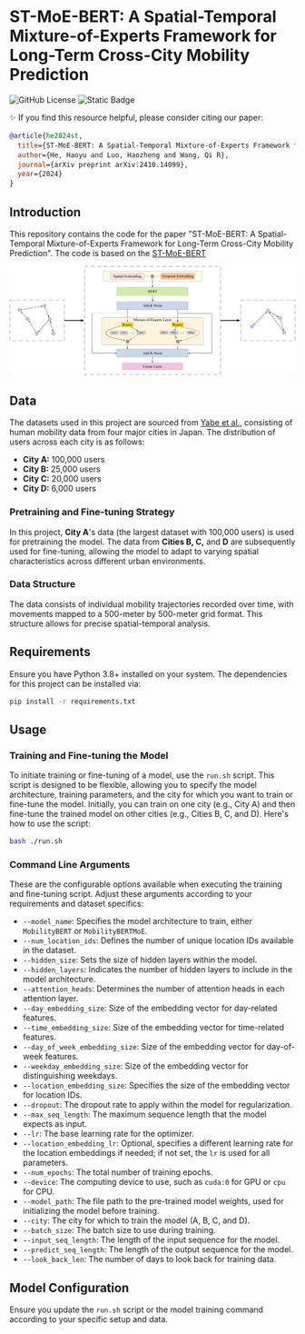 # ST-MoE-BERT: A Spatial-Temporal Mixture-of-Experts Framework for Long-Term Cross-City Mobility Prediction

![GitHub License](https://img.shields.io/github/license/he-h/HuMob)
![Static Badge](https://img.shields.io/badge/HuMob%20Challenge%202024-1)



✨ If you find this resource helpful, please consider citing our paper:

```bibtex
@article{he2024st,
  title={ST-MoE-BERT: A Spatial-Temporal Mixture-of-Experts Framework for Long-Term Cross-City Mobility Prediction},
  author={He, Haoyu and Luo, Haozheng and Wang, Qi R},
  journal={arXiv preprint arXiv:2410.14099},
  year={2024}
}
```

## Introduction

This repository contains the code for the paper "ST-MoE-BERT: A Spatial-Temporal Mixture-of-Experts Framework for Long-Term Cross-City Mobility Prediction". The code is based on the [ST-MoE-BERT]()

![Alt text](figures/pipeline.jpg "Pipeline")

## Data

The datasets used in this project are sourced from [Yabe et al.](https://www.nature.com/articles/s41597-024-03237-9), consisting of human mobility data from four major cities in Japan. The distribution of users across each city is as follows:

- **City A:** 100,000 users
- **City B:** 25,000 users
- **City C:** 20,000 users
- **City D:** 6,000 users

### Pretraining and Fine-tuning Strategy

In this project, **City A**'s data (the largest dataset with 100,000 users) is used for pretraining the model. The data from **Cities B, C,** and **D** are subsequently used for fine-tuning, allowing the model to adapt to varying spatial characteristics across different urban environments.

### Data Structure

The data consists of individual mobility trajectories recorded over time, with movements mapped to a 500-meter by 500-meter grid format. This structure allows for precise spatial-temporal analysis.

## Requirements

Ensure you have Python 3.8+ installed on your system. The dependencies for this project can be installed via:

```bash
pip install -r requirements.txt
```

## Usage

### Training and Fine-tuning the Model

To initiate training or fine-tuning of a model, use the `run.sh` script. This script is designed to be flexible, allowing you to specify the model architecture, training parameters, and the city for which you want to train or fine-tune the model. Initially, you can train on one city (e.g., City A) and then fine-tune the trained model on other cities (e.g., Cities B, C, and D). Here's how to use the script:

```bash
bash ./run.sh
```

### Command Line Arguments

These are the configurable options available when executing the training and fine-tuning script. Adjust these arguments according to your requirements and dataset specifics:

- `--model_name`: Specifies the model architecture to train, either `MobilityBERT` or `MobilityBERTMoE`.
- `--num_location_ids`: Defines the number of unique location IDs available in the dataset.
- `--hidden_size`: Sets the size of hidden layers within the model.
- `--hidden_layers`: Indicates the number of hidden layers to include in the model architecture.
- `--attention_heads`: Determines the number of attention heads in each attention layer.
- `--day_embedding_size`: Size of the embedding vector for day-related features.
- `--time_embedding_size`: Size of the embedding vector for time-related features.
- `--day_of_week_embedding_size`: Size of the embedding vector for day-of-week features.
- `--weekday_embedding_size`: Size of the embedding vector for distinguishing weekdays.
- `--location_embedding_size`: Specifies the size of the embedding vector for location IDs.
- `--dropout`: The dropout rate to apply within the model for regularization.
- `--max_seq_length`: The maximum sequence length that the model expects as input.
- `--lr`: The base learning rate for the optimizer.
- `--location_embedding_lr`: Optional, specifies a different learning rate for the location embeddings if needed; if not set, the `lr` is used for all parameters.
- `--num_epochs`: The total number of training epochs.
- `--device`: The computing device to use, such as `cuda:0` for GPU or `cpu` for CPU.
- `--model_path`: The file path to the pre-trained model weights, used for initializing the model before training.
- `--city`: The city for which to train the model (A, B, C, and D).
- `--batch_size`: The batch size to use during training.
- `--input_seq_length`: The length of the input sequence for the model.
- `--predict_seq_length`: The length of the output sequence for the model.
- `--look_back_len`: The number of days to look back for training data.

## Model Configuration

Ensure you update the `run.sh` script or the model training command according to your specific setup and data.
